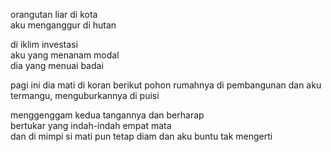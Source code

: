 orangutan liar di kota  
aku menganggur di hutan  

di iklim investasi  
aku yang menanam modal  
dia yang menuai badai

pagi ini dia mati di koran
berikut pohon rumahnya di pembangunan
dan aku termangu, menguburkannya di puisi  

menggenggam kedua tangannya dan berharap  
bertukar yang indah-indah empat mata  
dan di mimpi si mati pun tetap diam 
dan aku buntu tak mengerti
